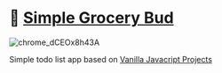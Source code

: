 # 📝 [Simple Grocery Bud](https://simple-grocery-bud.netlify.app)

![chrome_dCEOx8h43A](https://user-images.githubusercontent.com/8984203/224308701-e38bd111-d372-43ad-bcd0-2f2d773779c1.png)

Simple todo list app based on [Vanilla Javacript Projects](https://www.vanillajavascriptprojects.com/)
